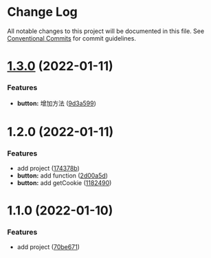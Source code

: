 # Change Log

All notable changes to this project will be documented in this file.
See [Conventional Commits](https://conventionalcommits.org) for commit guidelines.

# [1.3.0](https://github.com/frorz1/mono/compare/@mono/button@1.2.0...@mono/button@1.3.0) (2022-01-11)


### Features

* **button:** 增加方法 ([9d3a599](https://github.com/frorz1/mono/commit/9d3a599f11543c9cdd98c0fa3460e960bd8c75b0))





# 1.2.0 (2022-01-11)


### Features

* add project ([174378b](https://github.com/frorz1/mono/commit/174378be03bdfaf602b91c176c0933a2002fb9ae))
* **button:** add function ([2d00a5d](https://github.com/frorz1/mono/commit/2d00a5d151d098d84741239da8e492a96d622f0c))
* **button:** add getCookie ([1182490](https://github.com/frorz1/mono/commit/1182490e13ffaeb41b4b3893283cfd06239fbb9c))





# 1.1.0 (2022-01-10)


### Features

* add project ([70be671](https://github.com/frorz1/mono/commit/70be671c4f1ffb127fef149732e69413e56f6a93))
